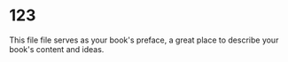 # 123

This file file serves as your book's preface, a great place to describe your book's content and ideas.

